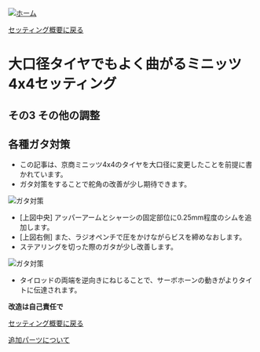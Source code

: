 [![ホーム](/blog/logo.002.png "Kobe Crawlers")](/blog)

[セッティング概要に戻る](/blog/index_of_steering_settings)

# 大口径タイヤでもよく曲がるミニッツ4x4セッティング
## その3 その他の調整
## 各種ガタ対策

- この記事は、京商ミニッツ4x4のタイヤを大口径に変更したことを前提に書かれています。
- ガタ対策をすることで舵角の改善が少し期待できます。

![ガタ対策](/blog/steering_settings_others/no_move.jpg "ガタ対策")

- [上図中央] アッパーアームとシャーシの固定部位に0.25mm程度のシムを追加します。
- [上図右側] また、ラジオペンチで圧をかけながらビスを締めなおします。
- ステアリングを切った際のガタが少し改善します。

![ガタ対策](/blog/steering_settings_others/fix_tierod.jpg "ガタ対策")

- タイロッドの両端を逆向きにねじることで、サーボホーンの動きがよりタイトに伝達されます。

**改造は自己責任で**

[セッティング概要に戻る](/blog/index_of_steering_settings)

[追加パーツについて](/blog/steering_settings_additional_parts)
